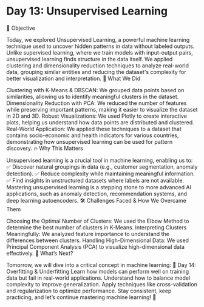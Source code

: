 # Day 13: Unsupervised Learning

🚀 Objective

Today, we explored Unsupervised Learning, a powerful machine learning technique used to uncover hidden patterns in data without labeled outputs. Unlike supervised learning, where we train models with input-output pairs, unsupervised learning finds structure in the data itself.
We applied clustering and dimensionality reduction techniques to analyze real-world data, grouping similar entities and reducing the dataset's complexity for better visualization and interpretation.
📌 What We Did

Clustering with K-Means & DBSCAN: We grouped data points based on similarities, allowing us to identify meaningful clusters in the dataset.
Dimensionality Reduction with PCA: We reduced the number of features while preserving important patterns, making it easier to visualize the dataset in 2D and 3D.
Robust Visualizations: We used Plotly to create interactive plots, helping us understand how data points are distributed and clustered.
Real-World Application: We applied these techniques to a dataset that contains socio-economic and health indicators for various countries, demonstrating how unsupervised learning can be used for pattern discovery.
🔥 Why This Matters

Unsupervised learning is a crucial tool in machine learning, enabling us to:
✅ Discover natural groupings in data (e.g., customer segmentation, anomaly detection).
✅ Reduce complexity while maintaining meaningful information.
✅ Find insights in unstructured datasets where labels are not available.
Mastering unsupervised learning is a stepping stone to more advanced AI applications, such as anomaly detection, recommendation systems, and deep learning autoencoders.
🛠 Challenges Faced & How We Overcame Them

Choosing the Optimal Number of Clusters: We used the Elbow Method to determine the best number of clusters in K-Means.
Interpreting Clusters Meaningfully: We analyzed feature importance to understand the differences between clusters.
Handling High-Dimensional Data: We used Principal Component Analysis (PCA) to visualize high-dimensional data effectively.
🎯 What’s Next?

Tomorrow, we will dive into a critical concept in machine learning:
📌 Day 14: Overfitting & Underfitting
Learn how models can perform well on training data but fail in real-world applications.
Understand how to balance model complexity to improve generalization.
Apply techniques like cross-validation and regularization to optimize performance.
Stay consistent, keep practicing, and let’s continue mastering machine learning! 🚀
